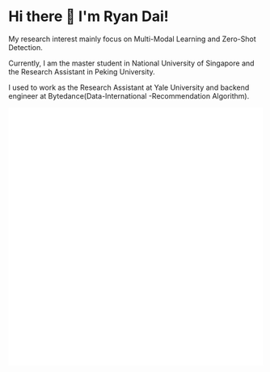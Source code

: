 #                                                   Hi there 👋 I'm Ryan Dai!

My research interest mainly focus on Multi-Modal Learning and Zero-Shot Detection.

Currently, I am the master student in National University of Singapore and the Research Assistant in Peking University.

I used to work as the Research Assistant at Yale University and backend engineer at Bytedance(Data-International -Recommendation Algorithm).

    
![Metrics](https://github.com/johncruyff14/johncruyff14/blob/main/github-metrics.svg)



